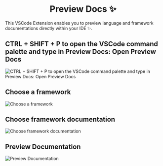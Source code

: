 <p align="center">
 <h1 align="center">
  Preview Docs  ✨
 </h1>
</p>

This VSCode Extension enables you to preview language and framework documentations directly within your IDE ✨.

## CTRL + SHIFT + P to open the VSCode command palette and type in Preview Docs: Open Preview Docs

![CTRL + SHIFT + P to open the VSCode command palette and type in Preview Docs: Open Preview Docs](https://raw.githubusercontent.com/selemondev/vscode-preview-docs/master/src/assets/images/terminal-window.png)

## Choose a framework

![Choose a framework](https://raw.githubusercontent.com/selemondev/vscode-preview-docs/master/src/assets/images/framework-select.png)

## Choose framework documentation

![Choose framework documentation](https://raw.githubusercontent.com/selemondev/vscode-preview-docs/master/src/assets/images/framework-docs.png)

## Preview Documentation

![Preview Documentation](https://raw.githubusercontent.com/selemondev/vscode-preview-docs/master/src/assets/images/docs.png)

